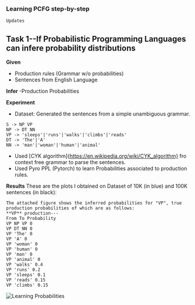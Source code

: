 ### Learning PCFG step-by-step
```
Updates
```

## Task 1--If Probabilistic Programming Languages can infere probability distributions
**Given**
- Production rules (Grammar w/o probabilities)
- Sentences from English Language

**Infer**
-Production Probabilities

**Experiment**
- Dataset: Generated the sentences from a simple unambiguous grammar. 
```
S -> NP VP
NP -> DT NN
VP -> 'sleeps'|'runs'|'walks'|'climbs'|'reads'
DT -> 'The'|'A'
NN -> 'man'|'woman'|'human'|'animal'
```

- Used [CYK algorithm]{https://en.wikipedia.org/wiki/CYK_algorithm} fro context free grammar to parse the sentences.
- Used Pyro PPL (Pytorch) to learn Probabilities associated to production rules.

**Results**
These are the plots I obtained on Dataset of 10K (in blue) and 100K sentences (in black):

```
The attached figure shows the inferred probabilities for "VP", true production probabilities of which are as follows:
**VP** production---
From To Probability 
VP NP VP 0
VP DT NN 0
VP 'The' 0
VP 'A' 0
VP 'woman' 0
VP 'human' 0
VP 'man' 0
VP 'animal' 0
VP 'walks' 0.4
VP 'runs' 0.2
VP 'sleeps' 0.1
VP 'reads' 0.15
VP 'climbs' 0.15
```
![Learning Probabilities](https://github.com/rishabhbhardwaj15/PPL/blob/master/result_1.png)
